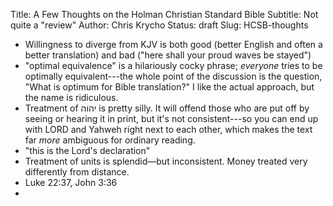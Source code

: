Title: A Few Thoughts on the Holman Christian Standard Bible
Subtitle: Not quite a "review"
Author: Chris Krycho
Status: draft
Slug: HCSB-thoughts

* Willingness to diverge from KJV is both good (better English and often a better translation) and bad ("here shall your proud waves be stayed")
* "optimal equivalence" is a hilariously cocky phrase; *everyone* tries to be optimally equivalent---the whole point of the discussion is the question, "What is optimum for Bible translation?" I like the actual approach, but the name is ridiculous.
* Treatment of יהוה is pretty silly. It will offend those who are put off by seeing or hearing it in print, but it's not consistent---so you can end up with LORD and Yahweh right next to each other, which makes the text far *more* ambiguous for ordinary reading.
* "this is the Lord's declaration"
* Treatment of units is splendid—but inconsistent. Money treated very differently from distance.
* Luke 22:37, John 3:36
* 
